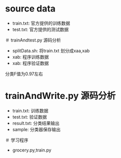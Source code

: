 # source data
- train.txt: 官方提供的训练数据
- test.txt: 官方提供的测试数据

＃ trainAndtest.py 源码分析
- splitData.sh: 将train.txt 划分成xaa,xab
- xab: 程序训练数据
- xab: 程序验证数据

分类F值为0.97左右

# trainAndWrite.py 源码分析
- train.txt: 训练数据
- test.txt: 验证数据
- result.txt: 分类结果输出
- sample: 分类器保存输出

＃ 学习程序
- grocery.py,train.py